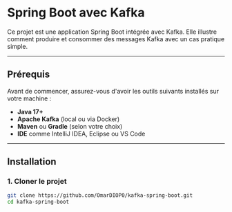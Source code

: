 # Spring Boot avec Kafka

Ce projet est une application Spring Boot intégrée avec Kafka. Elle illustre comment produire et consommer des messages Kafka avec un cas pratique simple.

---

## **Prérequis**

Avant de commencer, assurez-vous d'avoir les outils suivants installés sur votre machine :
- **Java 17+**
- **Apache Kafka** (local ou via Docker)
- **Maven** ou **Gradle** (selon votre choix)
- **IDE** comme IntelliJ IDEA, Eclipse ou VS Code

---

## **Installation**

### **1. Cloner le projet**
```bash
git clone https://github.com/OmarDIOP0/kafka-spring-boot.git
cd kafka-spring-boot
```
